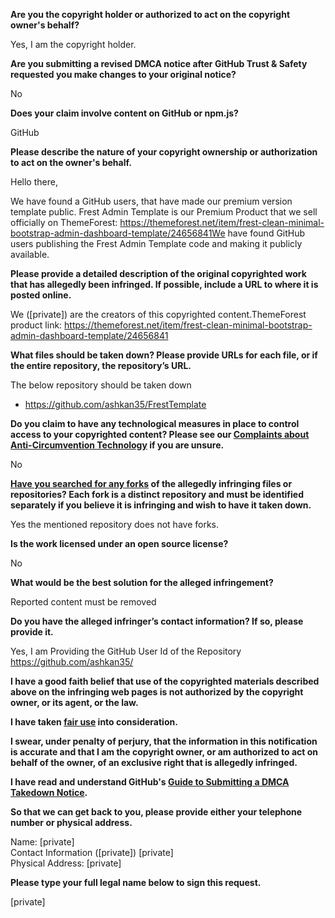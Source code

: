 **Are you the copyright holder or authorized to act on the copyright owner's behalf?**

Yes, I am the copyright holder.

**Are you submitting a revised DMCA notice after GitHub Trust & Safety requested you make changes to your original notice?**

No

**Does your claim involve content on GitHub or npm.js?**

GitHub

**Please describe the nature of your copyright ownership or authorization to act on the owner's behalf.**

Hello there,

We have found a GitHub users, that have made our premium version template public. Frest Admin Template is our Premium Product that we sell officially on ThemeForest: https://themeforest.net/item/frest-clean-minimal-bootstrap-admin-dashboard-template/24656841We have found GitHub users publishing the Frest Admin Template code and making it publicly available.

**Please provide a detailed description of the original copyrighted work that has allegedly been infringed. If possible, include a URL to where it is posted online.**

We ([private]) are the creators of this copyrighted content.ThemeForest product link: https://themeforest.net/item/frest-clean-minimal-bootstrap-admin-dashboard-template/24656841

**What files should be taken down? Please provide URLs for each file, or if the entire repository, the repository’s URL.**

The below repository should be taken down  
- https://github.com/ashkan35/FrestTemplate

**Do you claim to have any technological measures in place to control access to your copyrighted content? Please see our <a href="https://docs.github.com/articles/guide-to-submitting-a-dmca-takedown-notice#complaints-about-anti-circumvention-technology">Complaints about Anti-Circumvention Technology</a> if you are unsure.**

No

**<a href="https://docs.github.com/articles/dmca-takedown-policy#b-what-about-forks-or-whats-a-fork">Have you searched for any forks</a> of the allegedly infringing files or repositories? Each fork is a distinct repository and must be identified separately if you believe it is infringing and wish to have it taken down.**

Yes the mentioned repository does not have forks.

**Is the work licensed under an open source license?**

No

**What would be the best solution for the alleged infringement?**

Reported content must be removed

**Do you have the alleged infringer’s contact information? If so, please provide it.**

Yes, I am Providing the GitHub User Id of the Repository  
https://github.com/ashkan35/

**I have a good faith belief that use of the copyrighted materials described above on the infringing web pages is not authorized by the copyright owner, or its agent, or the law.**

**I have taken <a href="https://www.lumendatabase.org/topics/22">fair use</a> into consideration.**

**I swear, under penalty of perjury, that the information in this notification is accurate and that I am the copyright owner, or am authorized to act on behalf of the owner, of an exclusive right that is allegedly infringed.**

**I have read and understand GitHub's <a href="https://docs.github.com/articles/guide-to-submitting-a-dmca-takedown-notice/">Guide to Submitting a DMCA Takedown Notice</a>.**

**So that we can get back to you, please provide either your telephone number or physical address.**

Name: [private]  
Contact Information ([private]) [private]  
Physical Address: [private]  

**Please type your full legal name below to sign this request.**

[private]  
